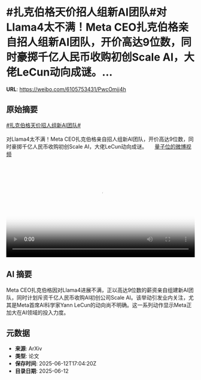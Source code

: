 # #扎克伯格天价招人组新AI团队#对Llama4太不满！Meta CEO扎克伯格亲自招人组新AI团队，开价高达9位数，同时豪掷千亿人民币收购初创Scale AI，大佬LeCun动向成谜。...

**URL**: https://weibo.com/6105753431/PwcOmjj4h

## 原始摘要

<a href="https://m.weibo.cn/search?containerid=231522type%3D1%26t%3D10%26q%3D%23%E6%89%8E%E5%85%8B%E4%BC%AF%E6%A0%BC%E5%A4%A9%E4%BB%B7%E6%8B%9B%E4%BA%BA%E7%BB%84%E6%96%B0AI%E5%9B%A2%E9%98%9F%23&amp;extparam=%23%E6%89%8E%E5%85%8B%E4%BC%AF%E6%A0%BC%E5%A4%A9%E4%BB%B7%E6%8B%9B%E4%BA%BA%E7%BB%84%E6%96%B0AI%E5%9B%A2%E9%98%9F%23" data-hide=""><span class="surl-text">#扎克伯格天价招人组新AI团队#</span></a><br><br>对Llama4太不满！Meta CEO扎克伯格亲自招人组新AI团队，开价高达9位数，同时豪掷千亿人民币收购初创Scale AI，大佬LeCun动向成谜。 <a href="https://video.weibo.com/show?fid=1034:5176756982972447" data-hide=""><span class="url-icon"><img style="width: 1rem;height: 1rem" src="https://h5.sinaimg.cn/upload/2015/09/25/3/timeline_card_small_video_default.png" referrerpolicy="no-referrer"></span><span class="surl-text">量子位的微博视频</span></a> <br clear="both"><div style="clear: both"></div><video controls="controls" poster="https://tvax1.sinaimg.cn/orj480/006Fd7o3ly1i2cnhbqnsmj30u01hcgno.jpg" style="width: 100%"><source src="https://f.video.weibocdn.com/o0/9MK5xkOHlx08oZ9k8SeY01041200gVH60E010.mp4?label=mp4_720p&amp;template=720x1280.24.0&amp;ori=0&amp;ps=1CwnkDw1GXwCQx&amp;Expires=1749751375&amp;ssig=BJVrZ5BuuY&amp;KID=unistore,video"><source src="https://f.video.weibocdn.com/o0/HdhTF5k8lx08oZ9jOACk01041200adRn0E010.mp4?label=mp4_hd&amp;template=540x960.24.0&amp;ori=0&amp;ps=1CwnkDw1GXwCQx&amp;Expires=1749751375&amp;ssig=UEf0ZPZmtg&amp;KID=unistore,video"><source src="https://f.video.weibocdn.com/o0/7dK3ygiflx08oZ9k2Wfe010412005L510E010.mp4?label=mp4_ld&amp;template=360x640.24.0&amp;ori=0&amp;ps=1CwnkDw1GXwCQx&amp;Expires=1749751375&amp;ssig=F7Q%2BKaIHOB&amp;KID=unistore,video"><p>视频无法显示，请前往<a href="https://video.weibo.com/show?fid=1034%3A5176756982972447" target="_blank" rel="noopener noreferrer">微博视频</a>观看。</p></video>

## AI 摘要

Meta CEO扎克伯格因对Llama4进展不满，正以高达9位数的薪资亲自组建新AI团队，同时计划斥资千亿人民币收购AI初创公司Scale AI。该举动引发业内关注，尤其是Meta首席AI科学家Yann LeCun的动向尚不明确。这一系列动作显示Meta正加大在AI领域的投入力度。

## 元数据

- **来源**: ArXiv
- **类型**: 论文
- **保存时间**: 2025-06-12T17:04:20Z
- **目录日期**: 2025-06-12
